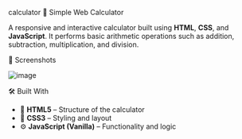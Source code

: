 calculator
🧮 Simple Web Calculator

A responsive and interactive calculator built using **HTML**, **CSS**, and **JavaScript**. It performs basic arithmetic operations such as addition, subtraction, multiplication, and division.


📸 Screenshots

![image](https://github.com/user-attachments/assets/ab7ec0fe-dca9-4c9f-9ef6-f419da14ee7d)


🛠️ Built With

- 🧱 **HTML5** – Structure of the calculator  
- 🎨 **CSS3** – Styling and layout  
- ⚙️ **JavaScript (Vanilla)** – Functionality and logic



